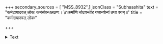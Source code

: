 +++
secondary_sources = [ "MSS_8932",]
jsonClass = "Subhaashita"
text = "कर्मदायादवल् लोकः कर्मसंबन्धलक्षणः।  \nकर्माणि चोदयन्तीह यथान्योन्यं तथा वयम्॥"
title = "कर्मदायादवल् लोकः"

+++

<details><summary>Text</summary>

कर्मदायादवल् लोकः कर्मसंबन्धलक्षणः।  
कर्माणि चोदयन्तीह यथान्योन्यं तथा वयम्॥
</details>
